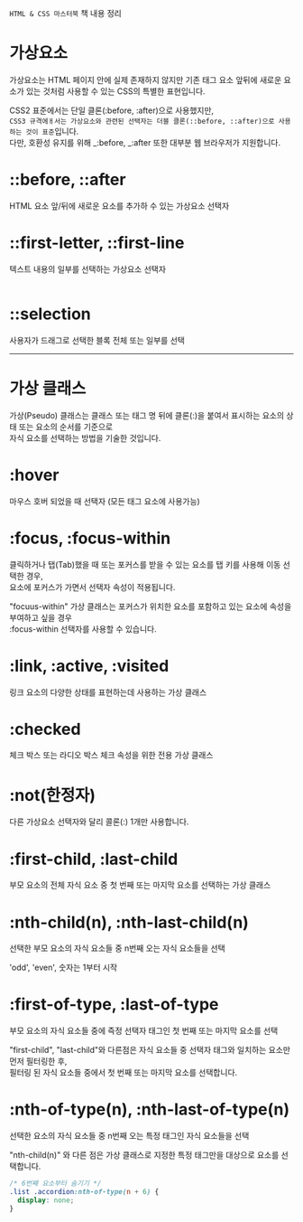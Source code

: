 `HTML & CSS 마스터북` 책 내용 정리

# 가상요소

가상요소는 HTML 페이지 안에 실제 존재하지 않지만 기존 태그 요소 앞뒤에 새로운 요소가 있는 것처럼 사용할 수 있는 CSS의 특별한 표현입니다.

CSS2 표준에서는 단일 클론(:before, :after)으로 사용했지만,  
`CSS3 규격에ㅐ서는 가상요소와 관련된 선택자는 더블 클론(::before, ::after)으로 사용하는 것이 표준`입니다.  
다만, 호환성 유지를 위해 _:before, _:after 또한 대부분 웹 브라우저가 지원합니다.

# ::before, ::after

HTML 요소 앞/뒤에 새로운 요소를 추가하 수 있는 가상요소 선택자

# ::first-letter, ::first-line

텍스트 내용의 일부를 선택하는 가상요소 선택자

```css

```

# ::selection

사용자가 드래그로 선택한 블록 전체 또는 일부를 선택

---

# 가상 클래스

가상(Pseudo) 클래스는 클래스 또는 태그 명 뒤에 클론(:)을 붙여서 표시하는 요소의 상태 또는 요소의 순서를 기준으로  
자식 요소를 선택하는 방법을 기술한 것입니다.

# :hover

마우스 호버 되었을 때 선택자
(모든 태그 요소에 사용가능)

# :focus, :focus-within

클릭하거나 탭(Tab)했을 때 또는 포커스를 받을 수 있는 요소를 탭 키를 사용해 이동 선택한 경우,  
요소에 포커스가 가면서 선택자 속성이 적용됩니다.

"focuus-within" 가상 클래스는 포커스가 위치한 요소를 포함하고 있는 요소에 속성을 부여하고 싶을 경우  
:focus-within 선택자를 사용할 수 있습니다.

# :link, :active, :visited

링크 요소의 다양한 상태를 표현하는데 사용하는 가상 클래스

# :checked

체크 박스 또는 라디오 박스 체크 속성을 위한 전용 가상 클래스

# :not(한정자)

다른 가상요소 선택자와 달리 콜론(:) 1개만 사용합니다.

# :first-child, :last-child

부모 요소의 전체 자식 요소 중 첫 번째 또는 마지막 요소를 선택하는 가상 클래스

# :nth-child(n), :nth-last-child(n)

선택한 부모 요소의 자식 요소들 중 n번째 오는 자식 요소들을 선택

'odd', 'even', 숫자는 1부터 시작

# :first-of-type, :last-of-type

부모 요소의 자식 요소들 중에 즉정 선택자 태그인 첫 번째 또는 마지막 요소를 선택

"first-child", "last-child"와 다른점은 자식 요소들 중 선택자 태그와 일치하는 요소만 먼저 필터링한 후,  
필터링 된 자식 요소들 중에서 첫 번째 또는 마지막 요소를 선택합니다.

# :nth-of-type(n), :nth-last-of-type(n)

선택한 요소의 자식 요소들 중 n번째 오는 특정 태그인 자식 요소들을 선택

"nth-child(n)" 와 다른 점은 가상 클래스로 지정한 특정 태그만을 대상으로 요소를 선택합니다.

```css
/* 6번째 요소부터 숨기기 */
.list .accordion:nth-of-type(n + 6) {
  display: none;
}
```
